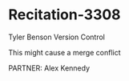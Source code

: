 # Recitation-3308
Tyler Benson
Version Control


This might cause a merge conflict

PARTNER: Alex Kennedy


